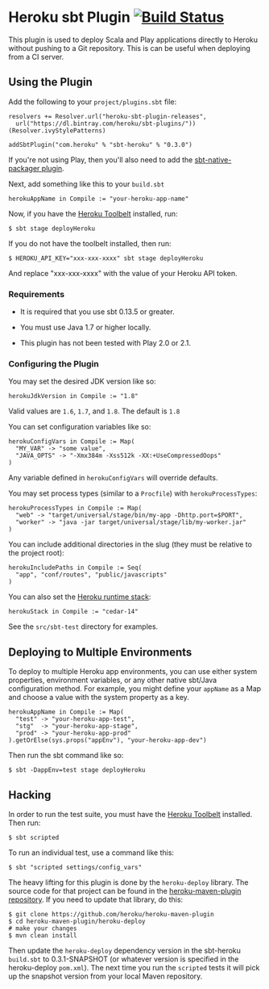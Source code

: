Heroku sbt Plugin [![Build Status](https://travis-ci.org/heroku/sbt-heroku.svg?branch=master)](https://travis-ci.org/heroku/sbt-heroku)
=================

This plugin is used to deploy Scala and Play applications directly to Heroku without pushing to a Git repository.
This is can be useful when deploying from a CI server.

## Using the Plugin

Add the following to your `project/plugins.sbt` file:

```
resolvers += Resolver.url("heroku-sbt-plugin-releases",
  url("https://dl.bintray.com/heroku/sbt-plugins/"))(Resolver.ivyStylePatterns)

addSbtPlugin("com.heroku" % "sbt-heroku" % "0.3.0")
```

If you're not using Play, then you'll also need to add the
[sbt-native-packager plugin](https://github.com/sbt/sbt-native-packager).

Next, add something like this to your `build.sbt`

```
herokuAppName in Compile := "your-heroku-app-name"
```

Now, if you have the [Heroku Toolbelt](https://toolbelt.heroku.com/) installed, run:

```
$ sbt stage deployHeroku
```

If you do not have the toolbelt installed, then run:

```
$ HEROKU_API_KEY="xxx-xxx-xxxx" sbt stage deployHeroku
```

And replace "xxx-xxx-xxxx" with the value of your Heroku API token.

### Requirements

+  It is required that you use sbt 0.13.5 or greater.

+  You must use Java 1.7 or higher locally.

+  This plugin has not been tested with Play 2.0 or 2.1.

### Configuring the Plugin

You may set the desired JDK version like so:

```
herokuJdkVersion in Compile := "1.8"
```

Valid values are `1.6`, `1.7`, and `1.8`. The default is `1.8`

You can set configuration variables like so:

```
herokuConfigVars in Compile := Map(
  "MY_VAR" -> "some value",
  "JAVA_OPTS" -> "-Xmx384m -Xss512k -XX:+UseCompressedOops"
)
```

Any variable defined in `herokuConfigVars` will override defaults.

You may set process types (similar to a `Procfile`) with `herokuProcessTypes`:

```
herokuProcessTypes in Compile := Map(
  "web" -> "target/universal/stage/bin/my-app -Dhttp.port=$PORT",
  "worker" -> "java -jar target/universal/stage/lib/my-worker.jar"
)
```

You can include additional directories in the slug (they must be relative to the project root):

```
herokuIncludePaths in Compile := Seq(
  "app", "conf/routes", "public/javascripts"
)
```

You can also set the [Heroku runtime stack](https://devcenter.heroku.com/articles/cedar):

```
herokuStack in Compile := "cedar-14"
```

See the `src/sbt-test` directory for examples.

## Deploying to Multiple Environments

To deploy to multiple Heroku app environments, you can use either system properties, environment variables, or any other
native sbt/Java configuration method.  For example, you might define your `appName` as a Map and choose a value with
the system property as a key.

```
herokuAppName in Compile := Map(
  "test" -> "your-heroku-app-test",
  "stg"  -> "your-heroku-app-stage",
  "prod" -> "your-heroku-app-prod"
).getOrElse(sys.props("appEnv"), "your-heroku-app-dev")
```

Then run the sbt command like so:

```
$ sbt -DappEnv=test stage deployHeroku
```

## Hacking

In order to run the test suite, you must have the [Heroku Toolbelt](https://toolbelt.heroku.com/) installed. Then run:

```
$ sbt scripted
```

To run an individual test, use a command like this:

```
$ sbt "scripted settings/config_vars"
```

The heavy lifting for this plugin is done by the `heroku-deploy` library. The source code for that project can be found
in the [heroku-maven-plugin repository](https://github.com/heroku/heroku-maven-plugin/tree/master/heroku-deploy). If you
need to update that library, do this:

```
$ git clone https://github.com/heroku/heroku-maven-plugin
$ cd heroku-maven-plugin/heroku-deploy
# make your changes
$ mvn clean install
```

Then update the `heroku-deploy` dependency version in the sbt-heroku `build.sbt` to 0.3.1-SNAPSHOT (or whatever
version is specified in the heroku-deploy `pom.xml`). The next time you run the `scripted` tests it will pick up the
snapshot version from your local Maven repository. 
